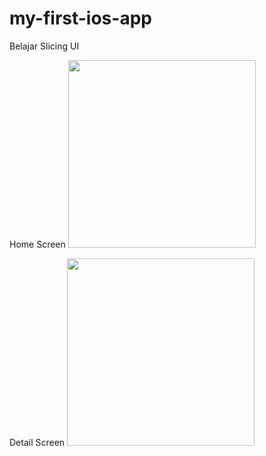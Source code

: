 # my-first-ios-app

Belajar Slicing UI

Home Screen
<img src="https://user-images.githubusercontent.com/62782158/153171095-cd8bad74-8c2a-43a6-8993-e41d8518e6bb.png" width="300">

Detail Screen
<img src="https://user-images.githubusercontent.com/62782158/153171057-b05cc934-1ae3-450a-9fcc-8678d6af0bbf.png" width="300">
